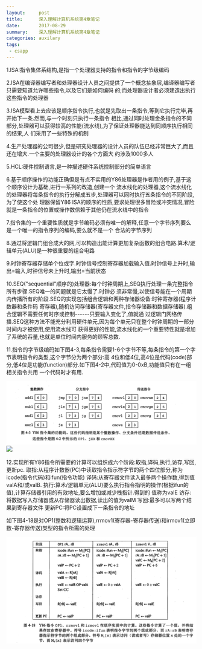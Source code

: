 ```yaml
---
layout:     post
title:      深入理解计算机系统第4章笔记
date:       2017-08-29
summary:    深入理解计算机系统第4章笔记
categories: auxilary
tags:
 - csapp
---
```


1.ISA:指令集体系结构,是指一个处理器支持的指令和指令的字节级编码

2.ISA在编译器编写者和处理器设计人员之间提供了一个概念抽象层,编译器编写者只需要知道允许哪些指令,以及它们是如何编码
的;而处理器设计者必须建造出执行这些指令的处理器

3.ISA模型看上去应该是顺序指令执行,也就是先取出一条指令,等到它执行完毕,再开始下一条.然而,与一个时刻只执行一条指令
相比,通过同时处理金条指令的不同部分,处理器可以获得较高的性能(流水线),为了保证处理器能达到同顺序执行相同的结果,人
们采用了一些特殊的机制

4.生产处理器的公司很少,但是研究处理器的设计人员的队伍已经非常巨大了,而且还在增大.一个主要的处理器设计的各个方面大
约涉及1000多人

5.HCL:硬件控制语言,是一种描述硬件系统控制部分的简单语言

6.基于顺序操作的功能正确但是有点不实用的Y86处理器是作者用的例子,基于这个顺序设计为基础,进行一系列的改造,创建一个
流水线化的处理器,这个流水线化的处理器将每条指令的执行分解成五步,处理器可以同时执行五条指令的不同阶段,为了使这个处
理器保留Y86 ISA的顺序的性质,要求处理很多冒险或冲突情况,冒险就是一条指令的位置或操作数信赖于其他仍在流水线中的指令

7.指令集的一个重要性质就是字节编码必须有唯一的解释,任意一个字节序列要么是一个唯一的指令序列的编码,要么就不是一个
合法的字节序列

8.通过将逻辑门组合成大的网,可以构造出能计算更加复杂函数的组合电路.算术/逻辑单元(ALU)是一种很重要的组合电路

9.时钟寄存器存储单个位或字.时钟信号控制寄存器加载输入值.时钟信号上升时,输出=输入,时钟信号未上升时,输出=当前状态

10.SEQ("sequential"顺序的)处理器:每个时钟周期上,SEQ执行处理一条完整指令所有步骤.SEQ唯一的问题就是它太慢了.时钟必
须非常慢,以使信号能在一个周期内传播所有的阶段.SEQ的实现包括组合逻辑和两种存储器设备:时钟寄存器(程序计数器和条件码
寄存器),随机访问存储器(寄存器文件,指令存储器和数据存储器).组合逻辑不需要任何时序或控制------只要输入变化了,值就通
过逻辑门网络传播.SEQ这种方法不能充分利用硬件单元,因为每个单元只在整个时钟周期的一部分时间内才被使用,使用流水线可
获得更好的性能,流水线化的一个重要特性就是增加了系统的吞量,也就是单位时间内服务的顾客总数.

11.指令的字节级编码如下图4-3,每条指令需要1-6个字节不等,每条指令的第一个字节表明指令的类型,这个字节分为两个部分:高
4位和低4位,高4位是代码(code)部分,低4位是功能(function)部分.如下图4-2中,代码值为0-0xB,功能值只有在一组相关指令共用
一个代码时才有用.

<img src="https://raw.githubusercontent.com/3xp10it/pic/master/csapp4-1.png">

<img src="https://raw.githubusercontent.com/3xp10it/pic/master/csapp4-2png">

12.实现所有Y86指令所需要的计算可以组织成六个阶段:取指,译码,执行,访存,写回,更新pc.
取指:从程序计数器(PC)中读取指令指示符字节的两个四位部分,称为icode(指令代码)和ifun(指令功能)
译码:从寄存器文件读入最多两个操作数,得到值valA和/或valB.
执行:算术/逻辑单元(ALU)要么执行指令指明的操作(根据ifun的值),计算存储器引用的有效地址,要么增加或减少栈指针.得到的
值称为valE
访存:将数据写入存储器或从存储器读出数据,读出的值为valM
写回:最多可以写两个结果到寄存器文件
更新PC:将PC设置成下一条指令的地址

如下图4-18是对OP1(整数和逻辑运算),rrmov1(寄存器-寄存器传送)和irmov1(立即数-寄存器传送)类型的指令所需的处理

<img src="https://raw.githubusercontent.com/3xp10it/pic/master/csapp4-3.png">
